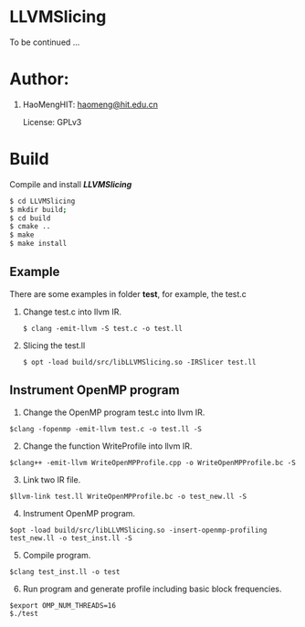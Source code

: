 # LLVMSlicing


To be continued ...

# Author:

1. HaoMengHIT: <haomeng@hit.edu.cn>

   License: GPLv3

# Build


Compile and install ***LLVMSlicing***

```bash
$ cd LLVMSlicing
$ mkdir build;
$ cd build
$ cmake ..
$ make
$ make install
```

## Example

There are some examples in folder **test**, for example, the test.c

1. Change test.c into llvm IR.
   ```
   $ clang -emit-llvm -S test.c -o test.ll
   ```
2. Slicing the test.ll 
   ```
   $ opt -load build/src/libLLVMSlicing.so -IRSlicer test.ll
   ```

## Instrument OpenMP program

1. Change the OpenMP program test.c into llvm IR.

```
$clang -fopenmp -emit-llvm test.c -o test.ll -S
```

2. Change the function WriteProfile into llvm IR.

```
$clang++ -emit-llvm WriteOpenMPProfile.cpp -o WriteOpenMPProfile.bc -S
```

3. Link two IR file.

```
$llvm-link test.ll WriteOpenMPProfile.bc -o test_new.ll -S
```

4. Instrument OpenMP program.

```
$opt -load build/src/libLLVMSlicing.so -insert-openmp-profiling test_new.ll -o test_inst.ll -S
```

5. Compile program.

```
$clang test_inst.ll -o test 
```

6. Run program and generate profile including basic block frequencies.

```
$export OMP_NUM_THREADS=16
$./test
```
